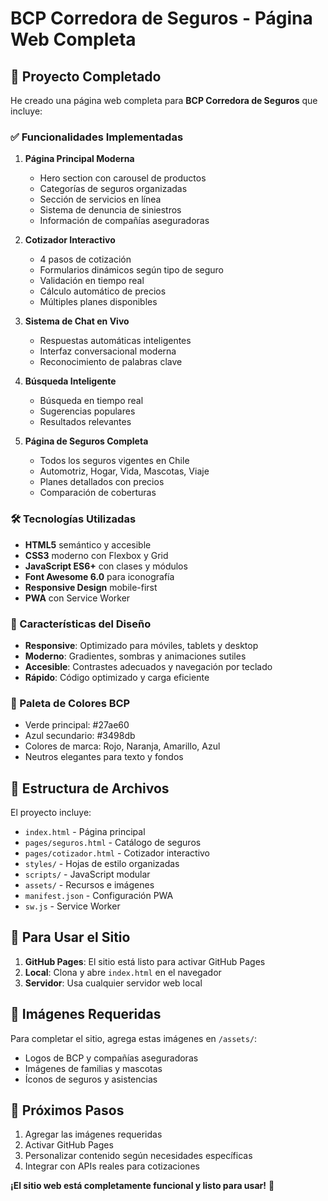 # BCP Corredora de Seguros - Página Web Completa

## 🚀 Proyecto Completado

He creado una página web completa para **BCP Corredora de Seguros** que incluye:

### ✅ Funcionalidades Implementadas

1. **Página Principal Moderna**
   - Hero section con carousel de productos
   - Categorías de seguros organizadas
   - Sección de servicios en línea
   - Sistema de denuncia de siniestros
   - Información de compañías aseguradoras

2. **Cotizador Interactivo**
   - 4 pasos de cotización
   - Formularios dinámicos según tipo de seguro
   - Validación en tiempo real
   - Cálculo automático de precios
   - Múltiples planes disponibles

3. **Sistema de Chat en Vivo**
   - Respuestas automáticas inteligentes
   - Interfaz conversacional moderna
   - Reconocimiento de palabras clave

4. **Búsqueda Inteligente**
   - Búsqueda en tiempo real
   - Sugerencias populares
   - Resultados relevantes

5. **Página de Seguros Completa**
   - Todos los seguros vigentes en Chile
   - Automotriz, Hogar, Vida, Mascotas, Viaje
   - Planes detallados con precios
   - Comparación de coberturas

### 🛠️ Tecnologías Utilizadas

- **HTML5** semántico y accesible
- **CSS3** moderno con Flexbox y Grid
- **JavaScript ES6+** con clases y módulos
- **Font Awesome 6.0** para iconografía
- **Responsive Design** mobile-first
- **PWA** con Service Worker

### 📱 Características del Diseño

- **Responsive**: Optimizado para móviles, tablets y desktop
- **Moderno**: Gradientes, sombras y animaciones sutiles
- **Accesible**: Contrastes adecuados y navegación por teclado
- **Rápido**: Código optimizado y carga eficiente

### 🎨 Paleta de Colores BCP

- Verde principal: #27ae60
- Azul secundario: #3498db
- Colores de marca: Rojo, Naranja, Amarillo, Azul
- Neutros elegantes para texto y fondos

## 📁 Estructura de Archivos

El proyecto incluye:
- `index.html` - Página principal
- `pages/seguros.html` - Catálogo de seguros
- `pages/cotizador.html` - Cotizador interactivo
- `styles/` - Hojas de estilo organizadas
- `scripts/` - JavaScript modular
- `assets/` - Recursos e imágenes
- `manifest.json` - Configuración PWA
- `sw.js` - Service Worker

## 🚀 Para Usar el Sitio

1. **GitHub Pages**: El sitio está listo para activar GitHub Pages
2. **Local**: Clona y abre `index.html` en el navegador
3. **Servidor**: Usa cualquier servidor web local

## 📸 Imágenes Requeridas

Para completar el sitio, agrega estas imágenes en `/assets/`:
- Logos de BCP y compañías aseguradoras
- Imágenes de familias y mascotas
- Íconos de seguros y asistencias

## 🔧 Próximos Pasos

1. Agregar las imágenes requeridas
2. Activar GitHub Pages
3. Personalizar contenido según necesidades específicas
4. Integrar con APIs reales para cotizaciones

**¡El sitio web está completamente funcional y listo para usar!** 🎉